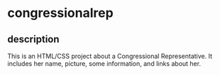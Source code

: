 # congressionalrep

## description 

This is an HTML/CSS project about a Congressional Representative. 
It includes her name, picture, some information, and links about her.